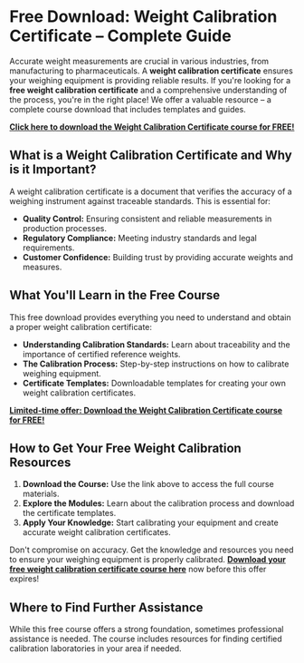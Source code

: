 # Free Download: Weight Calibration Certificate – Complete Guide

Accurate weight measurements are crucial in various industries, from manufacturing to pharmaceuticals. A **weight calibration certificate** ensures your weighing equipment is providing reliable results. If you're looking for a **free weight calibration certificate** and a comprehensive understanding of the process, you're in the right place! We offer a valuable resource – a complete course download that includes templates and guides.

[**Click here to download the Weight Calibration Certificate course for FREE!**](https://udemywork.com/weight-calibration-certificate)

## What is a Weight Calibration Certificate and Why is it Important?

A weight calibration certificate is a document that verifies the accuracy of a weighing instrument against traceable standards. This is essential for:

*   **Quality Control:** Ensuring consistent and reliable measurements in production processes.
*   **Regulatory Compliance:** Meeting industry standards and legal requirements.
*   **Customer Confidence:** Building trust by providing accurate weights and measures.

## What You'll Learn in the Free Course

This free download provides everything you need to understand and obtain a proper weight calibration certificate:

*   **Understanding Calibration Standards:** Learn about traceability and the importance of certified reference weights.
*   **The Calibration Process:** Step-by-step instructions on how to calibrate weighing equipment.
*   **Certificate Templates:** Downloadable templates for creating your own weight calibration certificates.

[**Limited-time offer: Download the Weight Calibration Certificate course for FREE!**](https://udemywork.com/weight-calibration-certificate)

## How to Get Your Free Weight Calibration Resources

1.  **Download the Course:** Use the link above to access the full course materials.
2.  **Explore the Modules:** Learn about the calibration process and download the certificate templates.
3.  **Apply Your Knowledge:** Start calibrating your equipment and create accurate weight calibration certificates.

Don't compromise on accuracy. Get the knowledge and resources you need to ensure your weighing equipment is properly calibrated. **[Download your free weight calibration certificate course here](https://udemywork.com/weight-calibration-certificate)** now before this offer expires!

## Where to Find Further Assistance

While this free course offers a strong foundation, sometimes professional assistance is needed. The course includes resources for finding certified calibration laboratories in your area if needed.
